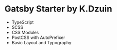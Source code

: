 # Gatsby Starter by K.Dzuin

-   TypeScript
-   SCSS
-   CSS Modules
-   PostCSS with AutoPrefixer
-   Basic Layout and Typography
